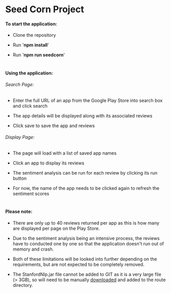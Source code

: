 # Seed Corn Project

#### To start the application:

- Clone the repository

- Run '**npm install**'

- Run '**npm run seedcorn**'

#

#### Using the application:

###### Search Page:
- Enter the full URL of an app from the Google Play Store into search box and click search

- The app details will be displayed along with its associated reviews

- Click save to save the app and reviews

###### Display Page:
- The page will load with a list of saved app names

- Click an app to display its reviews

- The sentiment analysis can be run for each review by clicking its run button

- For now, the name of the app needs to be clicked again to refresh the sentiment scores

#

#### Please note:
- There are only up to 40 reviews returned per app as this is how many are displayed per page on the Play Store.

- Due to the sentiment analysis being an intensive process, the reviews have to conducted one by one so that the application doesn't run out of memory and crash.

- Both of these limitations will be looked into further depending on the requirements, but are not expected to be completely removed.

- The StanfordNlp.jar file cannot be added to GIT as it is a very large file (> 3GB), so will need to be manually [downloaded](https://drive.google.com/file/d/1XOFnwqoC5Bnq7D8yu_yU6tXtCRkYsI0_/view?usp=sharing) and added to the route directory.